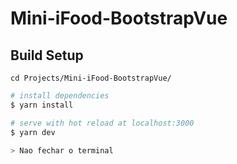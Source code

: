 # Mini-iFood-BootstrapVue

## Build Setup


```
cd Projects/Mini-iFood-BootstrapVue/
```

```bash
# install dependencies
$ yarn install

# serve with hot reload at localhost:3000
$ yarn dev

> Nao fechar o terminal
